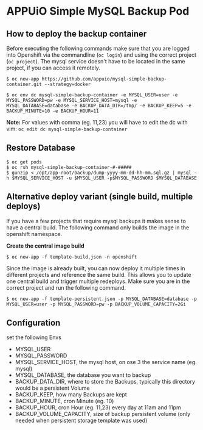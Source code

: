 # APPUiO Simple MySQL Backup Pod

## How to deploy the backup container
Before executing the following commands make sure that you are logged into Openshift via the commandline (`oc login`) and using the correct project (`oc project`). The mysql service doesn't have to be located in the same project, if you can access it remotely.

```
$ oc new-app https://github.com/appuio/mysql-simple-backup-container.git --strategy=docker

$ oc env dc mysql-simple-backup-container -e MYSQL_USER=user -e MYSQL_PASSWORD=pw -e MYSQL_SERVICE_HOST=mysql -e MYSQL_DATABASE=database -e BACKUP_DATA_DIR=/tmp/ -e BACKUP_KEEP=5 -e BACKUP_MINUTE=10 -e BACKUP_HOUR=11
```
**Note:** For values with comma (eg. 11,23) you will have to edit the dc with vim: `oc edit dc mysql-simple-backup-container`

## Restore Database
```
$ oc get pods
$ oc rsh mysql-simple-backup-container-#-#####
$ gunzip < /opt/app-root/backup/dump-yyyy-mm-dd-hh-mm.sql.gz | mysql -h $MYSQL_SERVICE_HOST -u $MYSQL_USER -p$MYSQL_PASSWORD $MYSQL_DATABASE
```

## Alternative deploy variant (single build, multiple deploys)
If you have a few projects that require mysql backups it makes sense to have a central build. The following command only builds the image in the openshift namespace.

**Create the central image build**
```
$ oc new-app -f template-build.json -n openshift
```
Since the image is already built, you can now deploy it multiple times in different projects and reference the same build. This allows you to update one central build and trigger multiple redeploys. Make sure you are in the correct project and run the following command.
```
$ oc new-app -f template-persistent.json -p MYSQL_DATABASE=database -p MYSQL_USER=user -p MYSQL_PASSWORD=pw -p BACKUP_VOLUME_CAPACITY=2Gi
```

## Configuration

set the following Envs

* MYSQL_USER
* MYSQL_PASSWORD
* MYSQL_SERVICE_HOST, the mysql host, on ose 3 the service name (eg. mysql)
* MYSQL_DATABASE, the database you want to backup
* BACKUP_DATA_DIR, where to store the Backups, typically this directory would be a persistent Volume
* BACKUP_KEEP, how many Backups are kept
* BACKUP_MINUTE, cron Minute (eg. 10)
* BACKUP_HOUR, cron Hour (eg. 11,23) every day at 11am and 11pm
* BACKUP_VOLUME_CAPACITY, size of backup persistent volume (only needed when persistent storage template was used)
